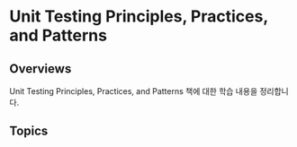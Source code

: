 # Unit Testing Principles, Practices, and Patterns

## Overviews

Unit Testing Principles, Practices, and Patterns 책에 대한 학습 내용을 정리합니다. 

## Topics

